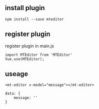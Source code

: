 
## install plugin

```
npm install --save mteditor
```
## register plugin
register plugin in main.js
```
import MTEditor from 'MTEditor'
Vue.use(MTEditor);
```
## useage
```     
<mt-editor v-model="message"></mt-editor>

data: {
    message: ''
}
```